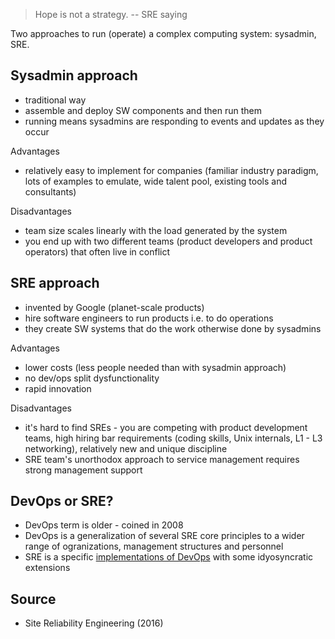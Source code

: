 > Hope is not a strategy. -- SRE saying

Two approaches to run (operate) a complex computing system: sysadmin, SRE.

## Sysadmin approach

* traditional way
* assemble and deploy SW components and then run them
* running means sysadmins are responding to events and updates as they occur

Advantages

* relatively easy to implement for companies (familiar industry paradigm, lots
  of examples to emulate, wide talent pool, existing tools and consultants)

Disadvantages

* team size scales linearly with the load generated by the system
* you end up with two different teams (product developers and product
  operators) that often live in conflict

## SRE approach

* invented by Google (planet-scale products)
* hire software engineers to run products i.e. to do operations
* they create SW systems that do the work otherwise done by sysadmins

Advantages

* lower costs (less people needed than with sysadmin approach)
* no dev/ops split dysfunctionality
* rapid innovation

Disadvantages

* it's hard to find SREs - you are competing with product development teams,
  high hiring bar requirements (coding skills, Unix internals, L1 - L3
  networking), relatively new and unique discipline
* SRE team's unorthodox approach to service management requires strong
  management support

## DevOps or SRE?

* DevOps term is older - coined in 2008
* DevOps is a generalization of several SRE core principles to a wider range of ogranizations, management structures and personnel
* SRE is a specific [implementations of DevOps](https://cloud.google.com/blog/products/gcp/sre-vs-devops-competing-standards-or-close-friends) with some idyosyncratic extensions 

## Source

* Site Reliability Engineering (2016)
